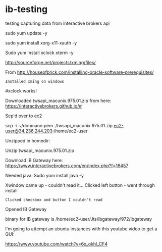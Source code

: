 # ib-testing
testing capturing data from interactive brokers api

sudo yum update -y

sudo yum install xorg-x11-xauth -y

Sudo yum install xclock xterm -y

http://sourceforge.net/projects/xming/files/

From <http://houseofbrick.com/installing-oracle-software-prerequisites/> 

	Installed xming on windows
	
#xclock works!

Downloaded twsapi_macunix.975.01.zip from here:
https://interactivebrokers.github.io/#

Scp'd over to ec2

scp -i ~/donmann.pem ./twsapi_macunix.975.01.zip ec2-user@34.236.244.203:/home/ec2-user

Unzipped in homedir:

Unzip twsapi_macunix.975.01.zip

Download IB Gateway here:
	https://www.interactivebrokers.com/en/index.php?f=16457
	
Needed java:
	Sudo yum install java -y
	
Xwindow came up - couldn't read it…
	Clicked left button - went through install
	
	Clicked checkbox and button I couldn't read
	
Opened IB Gateway

binary for IB gateway is  /home/ec2-user/Jts/ibgateway/972/ibgateway

I'm going to attempt an ubuntu instances with this youtube video to get a GUI:

https://www.youtube.com/watch?v=6x_okhl_CF4

